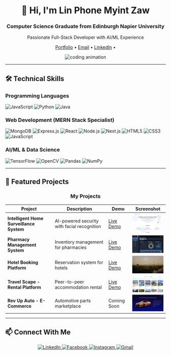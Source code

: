# <div align="center">👋 Hi, I'm Lin Phone Myint Zaw</div>
<div align="center">
  <h3>Computer Science Graduate from Edinburgh Napier University</h3>
  <p>Passionate Full-Stack Developer with AI/ML Experience</p>
</div>

<p align="center">
  <a href="https://lpmz-portfolio.vercel.app/">Portfolio</a> •
  <a href="mailto:linphonem@gmail.com">Email</a> •
  <a href="www.linkedin.com/in/lin-phone-myint-zaw-025082176">LinkedIn</a> •
</p>

<div align="center">
  <img src="https://github.com/Adam-pw/Adam-pw/blob/main/animation_500_kxa883sd.gif" alt="coding animation" width="400" />
</div>

---

## 🛠️ Technical Skills

### Programming Languages
![JavaScript](https://img.shields.io/badge/-JavaScript-F7DF1E?logo=javascript&logoColor=black)
![Python](https://img.shields.io/badge/-Python-3776AB?logo=python&logoColor=white)
![Java](https://img.shields.io/badge/-Java-007396?logo=java&logoColor=white)

### Web Development (MERN Stack Specialist)
![MongoDB](https://img.shields.io/badge/-MongoDB-47A248?logo=mongodb&logoColor=white)
![Express.js](https://img.shields.io/badge/-Express.js-000000?logo=express&logoColor=white)
![React](https://img.shields.io/badge/-React-61DAFB?logo=react&logoColor=black)
![Node.js](https://img.shields.io/badge/-Node.js-339933?logo=node.js&logoColor=white)
![Next.js](https://img.shields.io/badge/-Next.js-000000?logo=next.js&logoColor=white)
![HTML5](https://img.shields.io/badge/-HTML5-E34F26?logo=html5&logoColor=white)
![CSS3](https://img.shields.io/badge/-CSS3-1572B6?logo=css3&logoColor=white)
![JavaScript](https://img.shields.io/badge/-JavaScript-F7DF1E?logo=javascript&logoColor=black)

### AI/ML & Data Science
![TensorFlow](https://img.shields.io/badge/-TensorFlow-FF6F00?logo=tensorflow&logoColor=white)
![OpenCV](https://img.shields.io/badge/-OpenCV-5C3EE8?logo=opencv&logoColor=white)
![Pandas](https://img.shields.io/badge/-Pandas-150458?logo=pandas&logoColor=white)
![NumPy](https://img.shields.io/badge/-NumPy-013243?logo=numpy&logoColor=white)

---

## 🚀 Featured Projects

<h3 align="center">My Projects</h3>

| Project | Description | Demo | Screenshot |
|---------|------------|------|------------|
| **Intelligent Home Surveillance System** | AI-powered security with facial recognition | [Live Demo](https://home-security-rho.vercel.app/) | <img src="./hs1.png" width="150"> |
| **Pharmacy Management System** | Inventory management for pharmacies | [Live Demo](https://pms-frontend-virid.vercel.app/) | <img src="./pms1.png" width="150"> |
| **Hotel Booking Platform** | Reservation system for hotels | [Live Demo](https://scape-booking.vercel.app/) | <img src="./sb1.png" width="150"> |
| **Travel Scape - Rental Platform** | Peer-to-peer accommodation rental | [Live Demo](https://travelscape-next.vercel.app/) | <img src="./travelscape.png" width="150"> |
| **Rev Up Auto - E-Commerce** | Automotive parts marketplace | Coming Soon | <img src="./revupauto.png" width="150"> |

---

## 📫 Connect With Me
<p align="center">
  <a href="www.linkedin.com/in/lin-phone-myint-zaw-025082176" target="_blank">
    <img src="https://img.shields.io/badge/LinkedIn-0077B5?style=for-the-badge&logo=linkedin&logoColor=white" alt="LinkedIn">
  </a>
  <a href="https://www.facebook.com/linphone.myintzaw" target="_blank">
    <img src="https://img.shields.io/badge/Facebook-1877F2?style=for-the-badge&logo=facebook&logoColor=white" alt="Facebook">
  </a>
  <a href="https://www.instagram.com/linphonemyintzaw" target="_blank">
    <img src="https://img.shields.io/badge/Instagram-E4405F?style=for-the-badge&logo=instagram&logoColor=white" alt="Instagram">
  </a>
  <a href="mailto:linphonem@gmail.com" target="_blank">
    <img src="https://img.shields.io/badge/Gmail-D14836?style=for-the-badge&logo=gmail&logoColor=white" alt="Gmail">
  </a>
</p>
